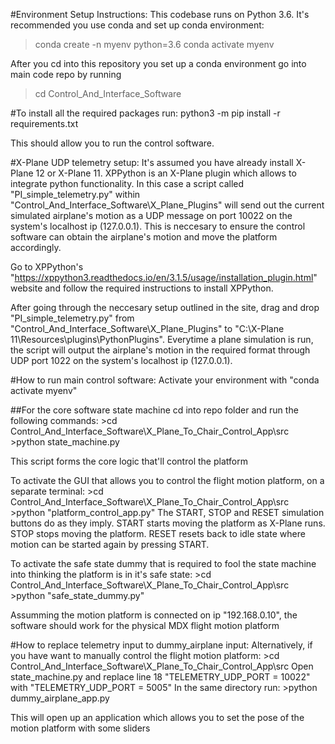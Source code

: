 #Environment Setup Instructions:
This codebase runs on Python 3.6. It's recommended you use conda and set up conda environment:
>conda create -n myenv python=3.6
>conda activate myenv

After you cd into this repository you set up a conda environment go into main code repo by running
>cd Control_And_Interface_Software

#To install all the required packages run:
python3 -m pip install -r requirements.txt

This should allow you to run the control software.

#X-Plane UDP telemetry setup:
It's assumed you have already install X-Plane 12 or X-Plane 11. XPPython is an X-Plane plugin which allows to integrate python functionality. In this case a script called "PI_simple_telemetry.py" within "Control_And_Interface_Software\X_Plane_Plugins"
will send out the current simulated airplane's motion as a UDP message on port 10022 on the system's localhost ip (127.0.0.1). This is neccesary to ensure the control software can obtain the airplane's motion and move the platform accordingly.

Go to XPPython's "https://xppython3.readthedocs.io/en/3.1.5/usage/installation_plugin.html" website and follow the required instructions to install XPPython.

After going through the neccesary setup outlined in the site, drag and drop "PI_simple_telemetry.py" from "Control_And_Interface_Software\X_Plane_Plugins" to "C:\X-Plane 11\Resources\plugins\PythonPlugins". Everytime a plane simulation 
is run, the script will output the airplane's motion in the required format through UDP port 1022 on the system's localhost ip (127.0.0.1).

#How to run main control software:
Activate your environment with "conda activate myenv"
  
##For the core software state machine cd into repo folder and run the following commands:
    >cd Control_And_Interface_Software\X_Plane_To_Chair_Control_App\src
    >python state_machine.py

  This script forms the core logic that'll control the platform

  To activate the GUI that allows you to control the flight motion platform, on a separate terminal:
    >cd Control_And_Interface_Software\X_Plane_To_Chair_Control_App\src
    >python "platform_control_app.py"
  The START, STOP and RESET simulation buttons do as they imply. START starts moving the platform as X-Plane runs. STOP stops moving the platform. RESET resets back to idle state where motion can be started again by pressing START.

  To activate the safe state dummy that is required to fool the state machine into thinking the platform is in it's safe state:
    >cd Control_And_Interface_Software\X_Plane_To_Chair_Control_App\src
    >python "safe_state_dummy.py"

  Assumming the motion platform is connected on ip "192.168.0.10", the software should work for the physical MDX flight motion platform
  
#How to replace telemetry input to dummy_airplane input:
  Alternatively, if you have want to manually control the flight motion platform:
    >cd Control_And_Interface_Software\X_Plane_To_Chair_Control_App\src
    Open state_machine.py and replace line 18 "TELEMETRY_UDP_PORT = 10022" with "TELEMETRY_UDP_PORT = 5005"
    In the same directory run:
    >python dummy_airplane_app.py

  This will open up an application which allows you to set the pose of the motion platform with some sliders